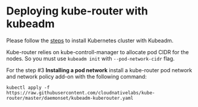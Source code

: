 # Deploying kube-router with kubeadm

Please follow the [steps](https://kubernetes.io/docs/setup/independent/create-cluster-kubeadm/) to install Kubernetes cluster with Kubeadm.

Kube-router relies on kube-controll-manager to allocate pod CIDR for the nodes. So you must use `kubeadm init` with `--pod-network-cidr` flag.

For the step #3 **Installing a pod network** install a kube-router pod network and network policy add-on with the following command:

```
kubectl apply -f https://raw.githubusercontent.com/cloudnativelabs/kube-router/master/daemonset/kubeadm-kuberouter.yaml
```
